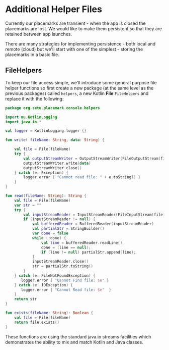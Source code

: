 # Additional Helper Files

Currently our placemarks are transient - when the app is closed the placemarks are lost. We would like to make them persistent so that they are retained between app launches.

There are many strategies for implementing persistence - both local and remote (cloud) but we'll start with one of the simplest - storing the placemarks in a basic file.

## FileHelpers

To keep our file access simple, we'll introduce some general purpose file helper functions so first create a new package (at the same level as the previous packages) called `helpers`, a new Kotlin **File** `FileHelpers` and replace it with the following:

~~~kotlin
package org.setu.placemark.console.helpers

import mu.KotlinLogging
import java.io.*

val logger = KotlinLogging.logger {}

fun write( fileName: String, data: String) {

    val file = File(fileName)
    try {
        val outputStreamWriter = OutputStreamWriter(FileOutputStream(file))
        outputStreamWriter.write(data)
        outputStreamWriter.close()
    } catch (e: Exception) {
        logger.error { "Cannot read file: " + e.toString() }
    }
}

fun read(fileName: String): String {
    val file = File(fileName)
    var str = ""
    try {
        val inputStreamReader = InputStreamReader(FileInputStream(file))
        if (inputStreamReader != null) {
            val bufferedReader = BufferedReader(inputStreamReader)
            val partialStr = StringBuilder()
            var done = false
            while (!done) {
                val line = bufferedReader.readLine()
                done = (line == null);
                if (line != null) partialStr.append(line);
            }
            inputStreamReader.close()
            str = partialStr.toString()
        }
    } catch (e: FileNotFoundException) {
       logger.error { "Cannot Find file: $e" }
    } catch (e: IOException) {
	   logger.error { "Cannot Read file: $e"  }
    }
    return str
}

fun exists(fileName: String): Boolean {
    val file = File(fileName)
    return file.exists()
}
~~~

These functions are using the standard java.io streams facilities which demonstrates the ability to mix and match Kotlin and Java classes.
